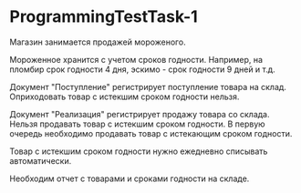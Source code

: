 # ProgrammingTestTask-1


Магазин занимается продажей мороженого.

Мороженное хранится с учетом сроков годности. Например, на пломбир срок годности 4 дня, эскимо - срок годности 9 дней и т.д.

Документ "Поступление" регистрирует поступление товара на склад.
Оприходовать товар с истекшим сроком годности нельзя.

Документ "Реализация" регистрирует продажу товара со склада.
Нельзя продавать товар с истекшим сроком годности.
В первую очередь необходимо продавать товар с истекающим сроком годности.


Товар с истекшим сроком годности нужно ежедневно списывать автоматически.

Необходим отчет с товарами и сроками годности на складе.
